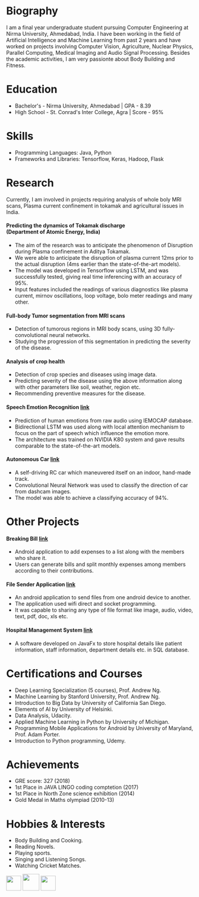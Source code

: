 # Biography
I am a final year undergraduate student pursuing Computer Engineering at Nirma University, Ahmedabad, India. I have been
working in the field of Artificial Intelligence and Machine Learning from past 2 years and have worked on projects involving Computer Vision, Agriculture, Nuclear Physics, Parallel Computing, Medical Imaging and Audio Signal Processing. Besides the academic activities, I am very passionte about Body Building and Fitness.

# Education
- Bachelor's - Nirma University, Ahmedabad \| GPA - 8.39
- High School - St. Conrad's Inter College, Agra \| Score - 95%

# Skills
- Programming Languages: Java, Python
- Frameworks and Libraries: Tensorflow, Keras, Hadoop, Flask

# Research
Currently, I am involved in projects requiring analysis of whole boly MRI scans, Plasma current confinement in tokamak and agricultural issues in India.

#### Predicting the dynamics of Tokamak discharge <br> (Department of Atomic Energy, India)  
- The aim of the research was to anticipate the phenomenon of Disruption during Plasma confinement in Aditya Tokamak.
- We were able to anticipate the disruption of plasma current 12ms prior to the actual disruption (4ms earlier than the state-of-the-art models).
- The model was developed in Tensorflow using LSTM, and was successfully tested, giving real time inferencing with an accuracy of 95%.
- Input features included the readings of various diagnostics like plasma current, mirnov oscillations, loop voltage, bolo meter readings and many other.

#### Full-body Tumor segmentation from MRI scans
- Detection of tumorous regions in MRI body scans, using 3D fully-convolutional neural networks.
- Studying the progression of this segmentation in predicting the severity of the disease.

#### Analysis of crop health
- Detection of crop species and diseases using image data.
- Predicting severity of the disease using the above information along with other parameters like soil, weather, region etc.
- Recommending preventive measures for the disease.

#### Speech Emotion Recognition [link](https://github.com/amanbasu/speech-emotion-recognition)
- Prediction of human emotions from raw audio using IEMOCAP database.
- Bidirectional LSTM was used along with local attention mechanism to focus on the part of speech which influence the emotion more.
- The architecture was trained on NVIDIA K80 system and gave results comparable to the state-of-the-art models.

#### Autonomous Car [link](https://github.com/amanbasu/Autonomous-Car-Prototype)
- A self-driving RC car which maneuvered itself on an indoor, hand-made track.
- Convolutional Neural Network was used to classify the direction of car from dashcam images.
- The model was able to achieve a classifying accuracy of 94%.

# Other Projects

#### Breaking Bill [link](https://github.com/amanbasu/Breaking-Bill)
- Android application to add expenses to a list along with the members who share it.
- Users can generate bills and split monthly expenses among members according to their contributions.

#### File Sender Application [link](https://github.com/amanbasu/Wifi-P2p)
- An android application to send files from one android device to another.
- The application used wifi direct and socket programming.
- It was capable to sharing any type of file format like image, audio, video, text, pdf, doc, xls etc.

#### Hospital Management System [link](https://github.com/amanbasu/hospital-management-system)
- A software developed on JavaFx to store hospital details like patient information, staff information, department details etc. in SQL database.

# Certifications and Courses
- Deep Learning Specialization (5 courses), Prof. Andrew Ng.
- Machine Learning by Stanford University, Prof. Andrew Ng.
- Introduction to Big Data by University of California San Diego.
- Elements of AI by University of Helsinki.
- Data Analysis, Udacity.
- Applied Machine Learning in Python by University of Michigan.
- Programming Mobile Applications for Android by University of Maryland, Prof. Adam Porter.
- Introduction to Python programming, Udemy.

# Achievements
- GRE score: 327 (2018)
- 1st Place in JAVA LINGO coding comptetion (2017)
- 1st Place in North Zone science exhibition (2014)
- Gold Medal in Maths olympiad (2010-13)

# Hobbies & Interests
- Body Building and Cooking.
- Reading Novels.
- Playing sports.
- Singing and Listening Songs.
- Watching Cricket Matches.

<centre><a href="https://twitter.com/aman_ag11"><img src="https://image.freepik.com/free-icon/twitter-logo_318-40209.jpg" width="40px" height="40px"></a>
<a href="https://www.linkedin.com/in/aman-agarwal-743548137/"><img src="https://cdn3.iconfinder.com/data/icons/free-social-icons/67/linkedin_circle_black-512.png" width="45px" height="45px"></a>
<a href="https://github.com/amanbasu"><img src="https://ultimatepail.com/wp-content/uploads/2015/06/GitHub-Logo.png" width="40px" height="40px"></a></centre>
